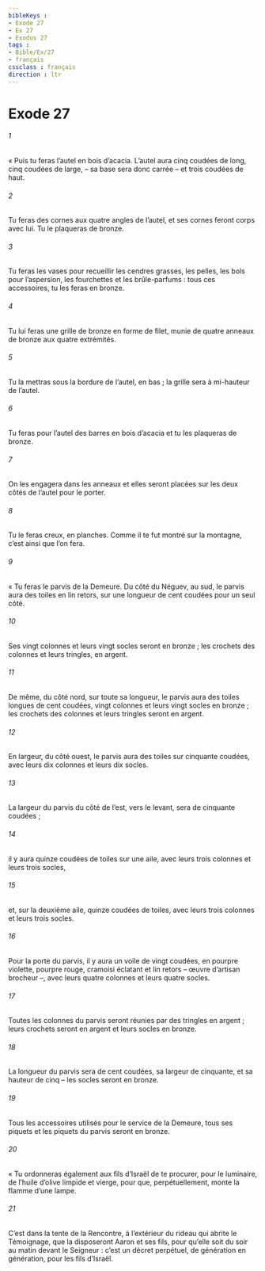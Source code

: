 ```yaml
---
bibleKeys : 
- Exode 27
- Ex 27
- Exodus 27
tags : 
- Bible/Ex/27
- français
cssclass : français
direction : ltr
---
```


# Exode 27

###### 1
« Puis tu feras l’autel en bois d’acacia. L’autel aura cinq coudées de long, cinq coudées de large, – sa base sera donc carrée – et trois coudées de haut.
###### 2
Tu feras des cornes aux quatre angles de l’autel, et ses cornes feront corps avec lui. Tu le plaqueras de bronze.
###### 3
Tu feras les vases pour recueillir les cendres grasses, les pelles, les bols pour l’aspersion, les fourchettes et les brûle-parfums : tous ces accessoires, tu les feras en bronze.
###### 4
Tu lui feras une grille de bronze en forme de filet, munie de quatre anneaux de bronze aux quatre extrémités.
###### 5
Tu la mettras sous la bordure de l’autel, en bas ; la grille sera à mi-hauteur de l’autel.
###### 6
Tu feras pour l’autel des barres en bois d’acacia et tu les plaqueras de bronze.
###### 7
On les engagera dans les anneaux et elles seront placées sur les deux côtés de l’autel pour le porter.
###### 8
Tu le feras creux, en planches. Comme il te fut montré sur la montagne, c’est ainsi que l’on fera.
###### 9
« Tu feras le parvis de la Demeure. Du côté du Néguev, au sud, le parvis aura des toiles en lin retors, sur une longueur de cent coudées pour un seul côté.
###### 10
Ses vingt colonnes et leurs vingt socles seront en bronze ; les crochets des colonnes et leurs tringles, en argent.
###### 11
De même, du côté nord, sur toute sa longueur, le parvis aura des toiles longues de cent coudées, vingt colonnes et leurs vingt socles en bronze ; les crochets des colonnes et leurs tringles seront en argent.
###### 12
En largeur, du côté ouest, le parvis aura des toiles sur cinquante coudées, avec leurs dix colonnes et leurs dix socles.
###### 13
La largeur du parvis du côté de l’est, vers le levant, sera de cinquante coudées ;
###### 14
il y aura quinze coudées de toiles sur une aile, avec leurs trois colonnes et leurs trois socles,
###### 15
et, sur la deuxième aile, quinze coudées de toiles, avec leurs trois colonnes et leurs trois socles.
###### 16
Pour la porte du parvis, il y aura un voile de vingt coudées, en pourpre violette, pourpre rouge, cramoisi éclatant et lin retors – œuvre d’artisan brocheur –, avec leurs quatre colonnes et leurs quatre socles.
###### 17
Toutes les colonnes du parvis seront réunies par des tringles en argent ; leurs crochets seront en argent et leurs socles en bronze.
###### 18
La longueur du parvis sera de cent coudées, sa largeur de cinquante, et sa hauteur de cinq – les socles seront en bronze.
###### 19
Tous les accessoires utilisés pour le service de la Demeure, tous ses piquets et les piquets du parvis seront en bronze.
###### 20
« Tu ordonneras également aux fils d’Israël de te procurer, pour le luminaire, de l’huile d’olive limpide et vierge, pour que, perpétuellement, monte la flamme d’une lampe.
###### 21
C’est dans la tente de la Rencontre, à l’extérieur du rideau qui abrite le Témoignage, que la disposeront Aaron et ses fils, pour qu’elle soit du soir au matin devant le Seigneur : c’est un décret perpétuel, de génération en génération, pour les fils d’Israël.
